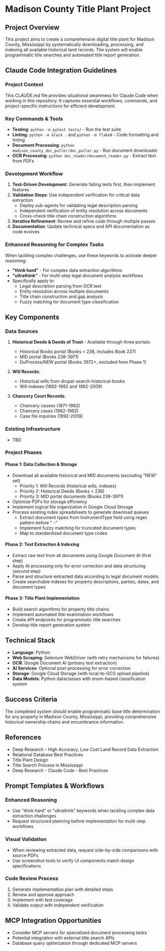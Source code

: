# Madison County Title Plant Project

## Project Overview
This project aims to create a comprehensive digital title plant for Madison County, Mississippi by systematically downloading, processing, and indexing all available historical land records. The system will enable programmatic title searches and automated title report generation.

## Claude Code Integration Guidelines

### Project Context
This CLAUDE.md file provides situational awareness for Claude Code when working in this repository. It captures essential workflows, commands, and project-specific instructions for efficient development.

### Key Commands & Tools
- **Testing**: `python -m pytest tests/` - Run the test suite
- **Linting**: `python -m black .` and `python -m flake8` - Code formatting and linting
- **Document Processing**: `python madison_county_doc_puller/doc_puller.py` - Run document downloader
- **OCR Processing**: `python doc_reader/document_reader.py` - Extract text from PDFs

### Development Workflow
1. **Test-Driven Development**: Generate failing tests first, then implement features
2. **Validation Steps**: Use independent verification for critical data extraction
   - Deploy sub-agents for validating legal description parsing
   - Independent verification of entity resolution across documents
   - Cross-check title chain construction algorithms
3. **Iterative Refinement**: Review and refine code through multiple passes
4. **Documentation**: Update technical specs and API documentation as code evolves

### Enhanced Reasoning for Complex Tasks
When tackling complex challenges, use these keywords to activate deeper reasoning:
- **"think hard"** - For complex data extraction algorithms
- **"ultrathink"** - For multi-step legal document analysis workflows
- Specifically apply to:
  - Legal description parsing from OCR text
  - Entity resolution across multiple documents
  - Title chain construction and gap analysis
  - Fuzzy matching for document type classification

## Key Components

### Data Sources
1. **Historical Deeds & Deeds of Trust** - Available through three portals:
   - Historical Books portal (Books < 238, includes Book 237)
   - MID portal (Books 238-3971)
   - DuProcess/NEW portal (Books 3972+, excluded from Phase 1)

2. **Will Records**:
   - Historical wills from drupal-search-historical-books
   - Will indexes (1892-1992 and 1992-2009)

3. **Chancery Court Records**:
   - Chancery causes (1871-1982)
   - Chancery cases (1982-1992)
   - Case file inquiries (1992-2009)

### Existing Infrastructure
- TBD

### Project Phases

#### Phase 1: Data Collection & Storage
- Download all available historical and MID documents (excluding "NEW" set)
  - Priority 1: Will Records (historical wills, indexes)
  - Priority 2: Historical Deeds (Books < 238)
  - Priority 3: MID portal documents (Books 238-3971)
- Optimize PDFs for storage efficiency
- Implement logical file organization in Google Cloud Storage
- Process existing index spreadsheets to generate download queues
  - Extract document types from InstrumentType field using regex pattern before " -"
  - Implement fuzzy matching for truncated document types
  - Map to standardized document type codes

#### Phase 2: Text Extraction & Indexing
- Extract raw text from all documents using Google Document AI (first step)
- Apply AI processing only for error correction and data structuring (second step)
- Parse and structure extracted data according to legal document models
- Create searchable indexes for property descriptions, parties, dates, and document types

#### Phase 3: Title Plant Implementation
- Build search algorithms for property title chains
- Implement automated title examination workflows
- Create API endpoints for programmatic title searches
- Develop title report generation system

## Technical Stack
- **Language**: Python
- **Web Scraping**: Selenium WebDriver (with retry mechanisms for failures)
- **OCR**: Google Document AI (primary text extraction)
- **AI Services**: Optional post-processing for error correction
- **Storage**: Google Cloud Storage (with local-to-GCS upload pipeline)
- **Data Models**: Python dataclasses with enum-based classification system

## Success Criteria
The completed system should enable programmatic base title determination for any property in Madison County, Mississippi, providing comprehensive historical ownership chains and encumbrance information.

## References
- Deep Research - High Accuracy, Low Cost Land Record Data Extraction
- Relational Database Best Practices
- Title Plant Design
- Title Search Process in Mississippi
- Deep Research - Claude Code - Best Practices

## Prompt Templates & Workflows

### Enhanced Reasoning
- Use "think hard" or "ultrathink" keywords when tackling complex data extraction challenges
- Request structured planning before implementation for multi-step workflows

### Visual Validation
- When reviewing extracted data, request side-by-side comparisons with source PDFs
- Use screenshot tools to verify UI components match design specifications

### Code Review Process
1. Generate implementation plan with detailed steps
2. Review and approve approach
3. Implement with test coverage
4. Validate output with independent verification

## MCP Integration Opportunities
- Consider MCP servers for specialized document processing tasks
- Potential integration with external title search APIs
- Database query optimization through dedicated MCP servers